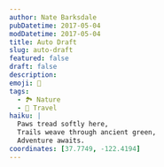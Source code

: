 ```yaml
---
author: Nate Barksdale
pubDatetime: 2017-05-04
modDatetime: 2017-05-04
title: Auto Draft
slug: auto-draft
featured: false
draft: false
description:
emoji: 🐾
tags:
  - 🏞️ Nature
  - 📍 Travel
haiku: |
  Paws tread softly here,  
  Trails weave through ancient green,  
  Adventure awaits.
coordinates: [37.7749, -122.4194]
---
```

